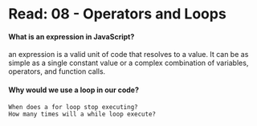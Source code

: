 # Read: 08 - Operators and Loops

#### What is an expression in JavaScript?

an expression is a valid unit of code that resolves to a value. It can be as simple as a single constant value or a complex combination of variables, operators, and function calls. 

#### Why would we use a loop in our code?

    When does a for loop stop executing?
    How many times will a while loop execute?
